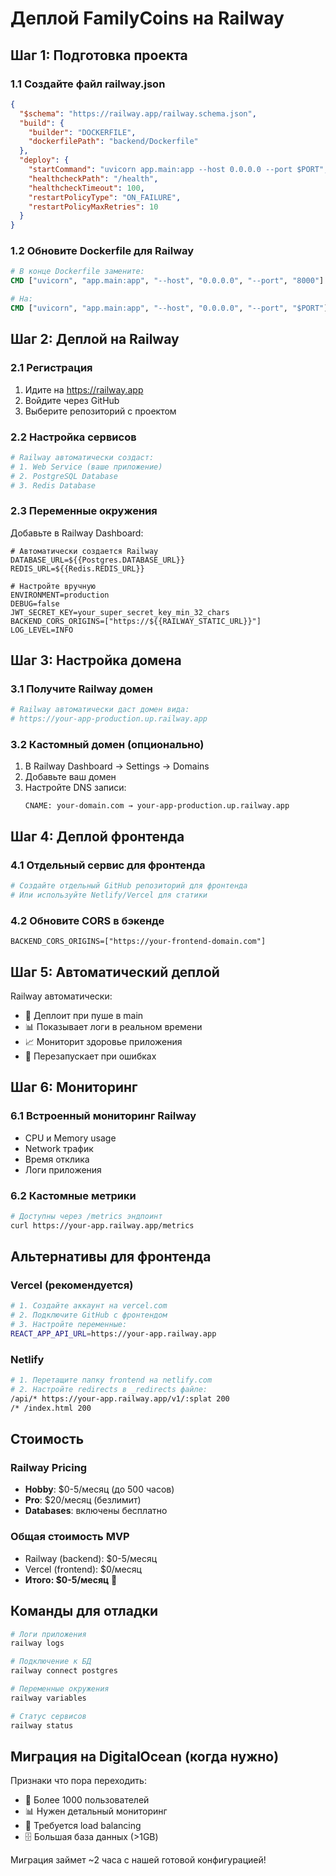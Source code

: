 # Деплой FamilyCoins на Railway

## Шаг 1: Подготовка проекта

### 1.1 Создайте файл railway.json
```json
{
  "$schema": "https://railway.app/railway.schema.json",
  "build": {
    "builder": "DOCKERFILE",
    "dockerfilePath": "backend/Dockerfile"
  },
  "deploy": {
    "startCommand": "uvicorn app.main:app --host 0.0.0.0 --port $PORT",
    "healthcheckPath": "/health",
    "healthcheckTimeout": 100,
    "restartPolicyType": "ON_FAILURE",
    "restartPolicyMaxRetries": 10
  }
}
```

### 1.2 Обновите Dockerfile для Railway
```dockerfile
# В конце Dockerfile замените:
CMD ["uvicorn", "app.main:app", "--host", "0.0.0.0", "--port", "8000"]

# На:
CMD ["uvicorn", "app.main:app", "--host", "0.0.0.0", "--port", "$PORT"]
```

## Шаг 2: Деплой на Railway

### 2.1 Регистрация
1. Идите на https://railway.app
2. Войдите через GitHub
3. Выберите репозиторий с проектом

### 2.2 Настройка сервисов
```bash
# Railway автоматически создаст:
# 1. Web Service (ваше приложение)
# 2. PostgreSQL Database
# 3. Redis Database
```

### 2.3 Переменные окружения
Добавьте в Railway Dashboard:

```env
# Автоматически создается Railway
DATABASE_URL=${{Postgres.DATABASE_URL}}
REDIS_URL=${{Redis.REDIS_URL}}

# Настройте вручную
ENVIRONMENT=production
DEBUG=false
JWT_SECRET_KEY=your_super_secret_key_min_32_chars
BACKEND_CORS_ORIGINS=["https://${{RAILWAY_STATIC_URL}}"]
LOG_LEVEL=INFO
```

## Шаг 3: Настройка домена

### 3.1 Получите Railway домен
```bash
# Railway автоматически даст домен вида:
# https://your-app-production.up.railway.app
```

### 3.2 Кастомный домен (опционально)
1. В Railway Dashboard → Settings → Domains
2. Добавьте ваш домен
3. Настройте DNS записи:
   ```
   CNAME: your-domain.com → your-app-production.up.railway.app
   ```

## Шаг 4: Деплой фронтенда

### 4.1 Отдельный сервис для фронтенда
```bash
# Создайте отдельный GitHub репозиторий для фронтенда
# Или используйте Netlify/Vercel для статики
```

### 4.2 Обновите CORS в бэкенде
```env
BACKEND_CORS_ORIGINS=["https://your-frontend-domain.com"]
```

## Шаг 5: Автоматический деплой

Railway автоматически:
- 🔄 Деплоит при пуше в main
- 📊 Показывает логи в реальном времени
- 📈 Мониторит здоровье приложения
- 🔧 Перезапускает при ошибках

## Шаг 6: Мониторинг

### 6.1 Встроенный мониторинг Railway
- CPU и Memory usage
- Network трафик
- Время отклика
- Логи приложения

### 6.2 Кастомные метрики
```bash
# Доступны через /metrics эндпоинт
curl https://your-app.railway.app/metrics
```

## Альтернативы для фронтенда

### Vercel (рекомендуется)
```bash
# 1. Создайте аккаунт на vercel.com
# 2. Подключите GitHub с фронтендом
# 3. Настройте переменные:
REACT_APP_API_URL=https://your-app.railway.app
```

### Netlify
```bash
# 1. Перетащите папку frontend на netlify.com
# 2. Настройте redirects в _redirects файле:
/api/* https://your-app.railway.app/v1/:splat 200
/* /index.html 200
```

## Стоимость

### Railway Pricing
- **Hobby**: $0-5/месяц (до 500 часов)
- **Pro**: $20/месяц (безлимит)
- **Databases**: включены бесплатно

### Общая стоимость MVP
- Railway (backend): $0-5/месяц
- Vercel (frontend): $0/месяц
- **Итого: $0-5/месяц** 🎉

## Команды для отладки

```bash
# Логи приложения
railway logs

# Подключение к БД
railway connect postgres

# Переменные окружения
railway variables

# Статус сервисов
railway status
```

## Миграция на DigitalOcean (когда нужно)

Признаки что пора переходить:
- 🚀 Более 1000 пользователей
- 📊 Нужен детальный мониторинг
- 🔄 Требуется load balancing
- 🗄️ Большая база данных (>1GB)

Миграция займет ~2 часа с нашей готовой конфигурацией!
